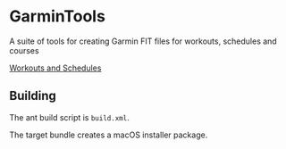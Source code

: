 # GarminTools
A suite of tools for creating Garmin FIT files for workouts, schedules and courses

[Workouts and Schedules](./WORKOUTS.md)

## Building
The ant build script is `build.xml`. 

The target bundle creates a macOS installer package.
